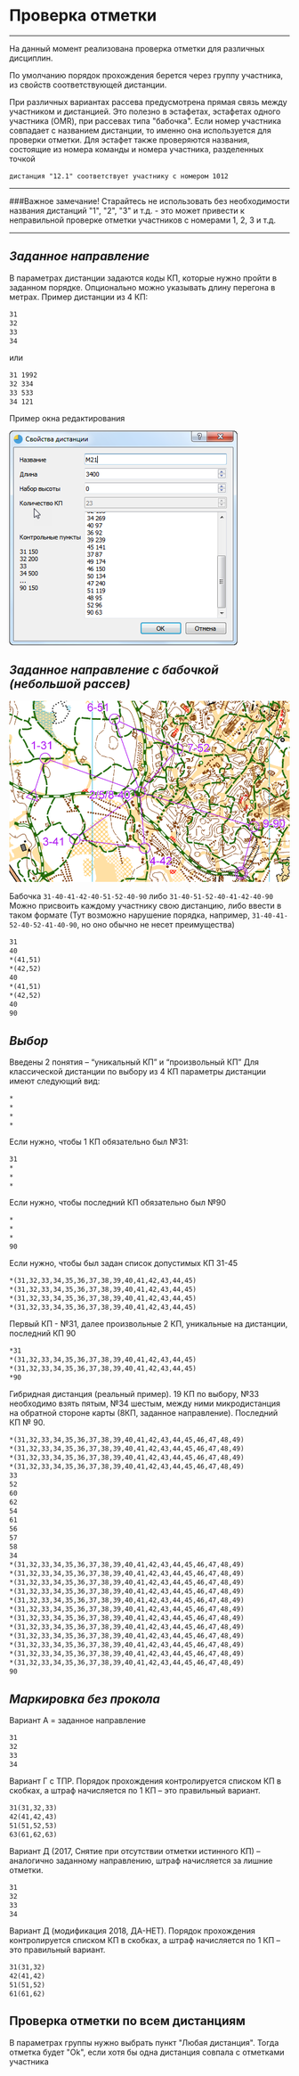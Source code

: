 # Проверка отметки

___

На данный момент реализована проверка отметки для различных дисциплин.

По умолчанию порядок прохождения берется через группу участника, из свойств соответствующей дистанции. 

При различных вариантах рассева предусмотрена прямая связь между участником и дистанцией. Это полезно в эстафетах, эстафетах одного участника (OMR), при рассевах типа "бабочка". 
Если номер участника совпадает с названием дистанции, то именно она используется для проверки отметки. Для эстафет также проверяются названия, состоящие из номера команды и номера участника, разделенных точкой 
    
    дистанция "12.1" соответствует участнику с номером 1012
___
###Важное замечание!
Старайтесь не использовать без необходимости названия дистанций "1", "2", "3" и т.д. - это может привести к неправильной проверке отметки участников с номерами 1, 2, 3 и т.д.
___


## ***Заданное направление***

В параметрах дистанции задаются коды КП, которые нужно пройти в заданном порядке. Опционально можно указывать длину перегона в метрах.
Пример дистанции из 4 КП:

    31
    32
    33
    34

или

    31 1992
    32 334
    33 533
    34 121
    
Пример окна редактирования

![Screenshot](img/74.png)

## ***Заданное направление с бабочкой (небольшой рассев)***

![Screenshot](img/75.png)

Бабочка `31-40-41-42-40-51-52-40-90` либо  `31-40-51-52-40-41-42-40-90`
Можно присвоить каждому участнику свою дистанцию, либо ввести в таком формате (Тут возможно нарушение порядка, например, `31-40-41-52-40-52-41-40-90`, но оно обычно не несет преимущества)

    31
    40
    *(41,51)
    *(42,52)
    40
    *(41,51)
    *(42,52)
    40
    90

## ***Выбор***

Введены 2 понятия – “уникальный КП”  и “произвольный КП”
Для классической дистанции по выбору из 4 КП параметры дистанции имеют следующий вид:

    *
    *
    *
    *

Если нужно, чтобы 1 КП обязательно был №31:

    31
    *
    *
    *

Если нужно, чтобы последний КП обязательно был №90

    *
    *
    *
    90

Если нужно, чтобы был задан список допустимых КП 31-45

    *(31,32,33,34,35,36,37,38,39,40,41,42,43,44,45)
    *(31,32,33,34,35,36,37,38,39,40,41,42,43,44,45)
    *(31,32,33,34,35,36,37,38,39,40,41,42,43,44,45)
    *(31,32,33,34,35,36,37,38,39,40,41,42,43,44,45)

Первый КП - №31, далее произвольные 2 КП, уникальные на дистанции, последний КП 90

    *31
    *(31,32,33,34,35,36,37,38,39,40,41,42,43,44,45)
    *(31,32,33,34,35,36,37,38,39,40,41,42,43,44,45)
    *90
    
Гибридная дистанция (реальный пример).
19 КП по выбору, №33 необходимо взять пятым, №34 шестым, между ними микродистанция на обратной
стороне карты (8КП, заданное направление). Последний КП № 90.


    *(31,32,33,34,35,36,37,38,39,40,41,42,43,44,45,46,47,48,49) 
    *(31,32,33,34,35,36,37,38,39,40,41,42,43,44,45,46,47,48,49) 
    *(31,32,33,34,35,36,37,38,39,40,41,42,43,44,45,46,47,48,49) 
    *(31,32,33,34,35,36,37,38,39,40,41,42,43,44,45,46,47,48,49) 
    33 
    52 
    60 
    62 
    54 
    61 
    56 
    57 
    58 
    34 
    *(31,32,33,34,35,36,37,38,39,40,41,42,43,44,45,46,47,48,49) 
    *(31,32,33,34,35,36,37,38,39,40,41,42,43,44,45,46,47,48,49) 
    *(31,32,33,34,35,36,37,38,39,40,41,42,43,44,45,46,47,48,49) 
    *(31,32,33,34,35,36,37,38,39,40,41,42,43,44,45,46,47,48,49) 
    *(31,32,33,34,35,36,37,38,39,40,41,42,43,44,45,46,47,48,49) 
    *(31,32,33,34,35,36,37,38,39,40,41,42,43,44,45,46,47,48,49) 
    *(31,32,33,34,35,36,37,38,39,40,41,42,43,44,45,46,47,48,49) 
    *(31,32,33,34,35,36,37,38,39,40,41,42,43,44,45,46,47,48,49) 
    *(31,32,33,34,35,36,37,38,39,40,41,42,43,44,45,46,47,48,49) 
    *(31,32,33,34,35,36,37,38,39,40,41,42,43,44,45,46,47,48,49) 
    *(31,32,33,34,35,36,37,38,39,40,41,42,43,44,45,46,47,48,49) 
    *(31,32,33,34,35,36,37,38,39,40,41,42,43,44,45,46,47,48,49) 
    90 

## ***Маркировка без прокола***

Вариант  А =  заданное направление

    31
    32
    33
    34

Вариант  Г с ТПР. Порядок прохождения контролируется списком КП в скобках, а штраф начисляется по 1 КП – это правильный вариант.

    31(31,32,33)
    42(41,42,43)
    51(51,52,53)
    63(61,62,63)

Вариант  Д (2017, Снятие при отсутствии отметки истинного КП) – аналогично заданному направлению, штраф начисляется за лишние отметки.

    31
    32
    33
    34

Вариант  Д (модификация 2018, ДА-НЕТ). Порядок прохождения контролируется списком КП в скобках, а штраф начисляется по 1 КП – это правильный вариант.

    31(31,32)
    42(41,42)
    51(51,52)
    61(61,62)

## Проверка отметки по всем дистанциям

В параметрах группы нужно выбрать пункт "Любая дистанция".
Тогда отметка будет "Ok", если хотя бы одна дистанция совпала с отметками участника